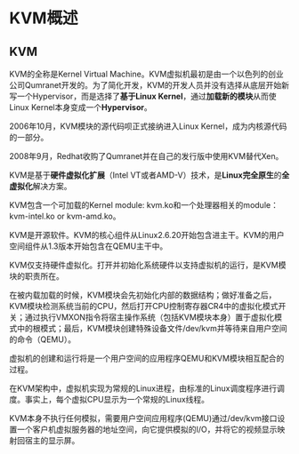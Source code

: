 # KVM概述
## KVM
KVM的全称是Kernel Virtual Machine。KVM虚拟机最初是由一个以色列的创业公司Qumranet开发的。为了简化开发，KVM的开发人员并没有选择从底层开始新写一个Hypervisor，而是选择了**基于Linux Kernel**，通过**加载新的模块**从而使Linux Kernel本身变成一个**Hypervisor**。

2006年10月，KVM模块的源代码呗正式接纳进入Linux Kernel，成为内核源代码的一部分。

2008年9月，Redhat收购了Qumranet并在自己的发行版中使用KVM替代Xen。

KVM是基于**硬件虚拟化扩展**（Intel VT或者AMD-V）技术，是**Linux完全原生**的**全虚拟化**解决方案。

KVM包含一个可加载的Kernel module: kvm.ko和一个处理器相关的module：kvm-intel.ko or kvm-amd.ko。

KVM是开源软件。KVM的核心组件从Linux2.6.20开始包含进主干。KVM的用户空间组件从1.3版本开始包含在QEMU主干中。

KVM仅支持硬件虚拟化。打开并初始化系统硬件以支持虚拟机的运行，是KVM模块的职责所在。

在被内载加载的时候，KVM模块会先初始化内部的数据结构；做好准备之后，KVM模块检测系统当前的CPU，然后打开CPU控制寄存器CR4中的虚拟化模式开关；通过执行VMXON指令将宿主操作系统（包括KVM模块本身）置于虚拟化模式中的根模式；最后，KVM模块创建特殊设备文件/dev/kvm并等待来自用户空间的命令（QEMU）。

虚拟机的创建和运行将是一个用户空间的应用程序QEMU和KVM模块相互配合的过程。

在KVM架构中，虚拟机实现为常规的Linux进程，由标准的Linux调度程序进行调度。事实上，每个虚拟CPU显示为一个常规的Linux线程。

KVM本身不执行任何模拟，需要用户空间应用程序(QEMU)通过/dev/kvm接口设置一个客户机虚拟服务器的地址空间，向它提供模拟的I/O，并将它的视频显示映射回宿主的显示屏。





	